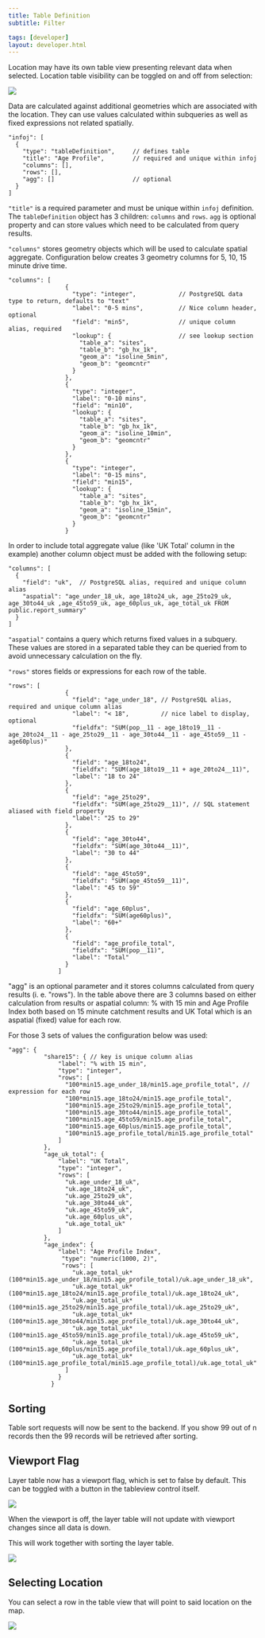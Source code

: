 ```yaml
---
title: Table Definition
subtitle: Filter

tags: [developer]
layout: developer.html
---
```


Location may have its own table view presenting relevant data when selected. Location table visibility can be toggled on and off from selection:

![](../../../assets/img/table_definition_1.png)

Data are calculated against additional geometries which are associated with the location. They can use values calculated within subqueries as well as fixed expressions not related spatially.

```text
"infoj": [
  {
    "type": "tableDefinition",     // defines table
    "title": "Age Profile",        // required and unique within infoj
    "columns": [],
    "rows": [],
    "agg": []                      // optional
  }
]
```

`"title"` is a required parameter and must be unique within `infoj` definition. The `tableDefinition` object has 3 children: `columns` and `rows`. `agg` is optional property and can store values which need to be calculated from query results.

`"columns"` stores geometry objects which will be used to calculate spatial aggregate. Configuration below creates 3 geometry columns for 5, 10, 15 minute drive time.

```text
"columns": [
                {
                  "type": "integer",            // PostgreSQL data type to return, defaults to "text"
                  "label": "0-5 mins",          // Nice column header, optional
                  "field": "min5",              // unique column alias, required
                  "lookup": {                   // see lookup section
                    "table_a": "sites",
                    "table_b": "gb_hx_1k",
                    "geom_a": "isoline_5min",
                    "geom_b": "geomcntr"
                  }
                },
                {
                  "type": "integer",
                  "label": "0-10 mins",
                  "field": "min10",
                  "lookup": {
                    "table_a": "sites",
                    "table_b": "gb_hx_1k",
                    "geom_a": "isoline_10min",
                    "geom_b": "geomcntr"
                  }
                },
                {
                  "type": "integer",
                  "label": "0-15 mins",
                  "field": "min15",
                  "lookup": {
                    "table_a": "sites",
                    "table_b": "gb_hx_1k",
                    "geom_a": "isoline_15min",
                    "geom_b": "geomcntr"
                  }
                }
```

In order to include total aggregate value \(like 'UK Total' column in the example\) another column object must be added with the following setup:

```text
"columns": [
  {
    "field": "uk",  // PostgreSQL alias, required and unique column alias
    "aspatial": "age_under_18_uk, age_18to24_uk, age_25to29_uk, age_30to44_uk ,age_45to59_uk, age_60plus_uk, age_total_uk FROM public.report_summary" 
  } 
]
```

`"aspatial"` contains a query which returns fixed values in a subquery. These values are stored in a separated table they can be queried from to avoid unnecessary calculation on the fly.

`"rows"` stores fields or expressions for each row of the table.

```text
"rows": [
                {
                  "field": "age_under_18", // PostgreSQL alias, required and unique column alias
                  "label": "< 18",         // nice label to display, optional
                  "fieldfx": "SUM(pop__11 - age_18to19__11 - age_20to24__11 - age_25to29__11 - age_30to44__11 - age_45to59__11 - age60plus)"
                },
                {
                  "field": "age_18to24",
                  "fieldfx": "SUM(age_18to19__11 + age_20to24__11)",
                  "label": "18 to 24"
                },
                {
                  "field": "age_25to29",
                  "fieldfx": "SUM(age_25to29__11)", // SQL statement aliased with field property
                  "label": "25 to 29"
                },
                {
                  "field": "age_30to44",
                  "fieldfx": "SUM(age_30to44__11)",
                  "label": "30 to 44"
                },
                {
                  "field": "age_45to59",
                  "fieldfx": "SUM(age_45to59__11)",
                  "label": "45 to 59"
                },
                {
                  "field": "age_60plus",
                  "fieldfx": "SUM(age60plus)",
                  "label": "60+"
                },
                {
                  "field": "age_profile_total",
                  "fieldfx": "SUM(pop__11)",
                  "label": "Total"
                }
              ]
```

"agg" is an optional parameter and it stores columns calculated from query results \(i. e. "rows"\). In the table above there are 3 columns based on either calculation from results or aspatial column: % with 15 min and Age Profile Index both based on 15 minute catchment results and UK Total which is an aspatial \(fixed\) value for each row.

For those 3 sets of values the configuration below was used:

```text
"agg": {
          "share15": { // key is unique column alias
              "label": "% with 15 min",
              "type": "integer",
              "rows": [
                "100*min15.age_under_18/min15.age_profile_total", // expression for each row
                "100*min15.age_18to24/min15.age_profile_total",
                "100*min15.age_25to29/min15.age_profile_total",
                "100*min15.age_30to44/min15.age_profile_total",
                "100*min15.age_45to59/min15.age_profile_total",
                "100*min15.age_60plus/min15.age_profile_total",
                "100*min15.age_profile_total/min15.age_profile_total"
              ]
          },
          "age_uk_total": {
              "label": "UK Total",
              "type": "integer",
              "rows": [
                "uk.age_under_18_uk",
                "uk.age_18to24_uk",
                "uk.age_25to29_uk",
                "uk.age_30to44_uk",
                "uk.age_45to59_uk", 
                "uk.age_60plus_uk", 
                "uk.age_total_uk"
              ]
          },
          "age_index": {
              "label": "Age Profile Index",
               "type": "numeric(1000, 2)",
               "rows": [
                  "uk.age_total_uk*(100*min15.age_under_18/min15.age_profile_total)/uk.age_under_18_uk",
                  "uk.age_total_uk*(100*min15.age_18to24/min15.age_profile_total)/uk.age_18to24_uk",
                  "uk.age_total_uk*(100*min15.age_25to29/min15.age_profile_total)/uk.age_25to29_uk",
                  "uk.age_total_uk*(100*min15.age_30to44/min15.age_profile_total)/uk.age_30to44_uk",
                  "uk.age_total_uk*(100*min15.age_45to59/min15.age_profile_total)/uk.age_45to59_uk",
                  "uk.age_total_uk*(100*min15.age_60plus/min15.age_profile_total)/uk.age_60plus_uk",
                  "uk.age_total_uk*(100*min15.age_profile_total/min15.age_profile_total)/uk.age_total_uk"
                ]
              }
            }
```
## Sorting

Table sort requests will now be sent to the backend.
If you show 99 out of n records then the 99 records will be retrieved after sorting.

## Viewport Flag

Layer table now has a viewport flag, which is set to false by default. This can be toggled with a button in the tableview control itself.

![](../../../assets/img/table_definition_2.png)

When the viewport is off, the layer table will not update with viewport changes since all data is down.

This will work together with sorting the layer table.

![](../../../assets/img/table_definition_3.png)

## Selecting Location

You can select a row in the table view that will point to said location on the map.

![](../../../assets/img/table_definition_4.png)
